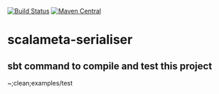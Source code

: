 [![Build Status](https://secure.travis-ci.org/mpollmeier/scalameta-serialiser.png?branch=master)](http://travis-ci.org/mpollmeier/scalameta-serialiser)
[![Maven Central](https://maven-badges.herokuapp.com/maven-central/com.michaelpollmeier/scalameta_serialiser_2.11/badge.svg)](https://maven-badges.herokuapp.com/maven-central/com.michaelpollmeier/scalameta_serialiser_2.11)

# scalameta-serialiser


  <!-- * usage -->
  <!--   * need macro paradise, see in branch of gremlin examples -->
  <!-- * check: maven badge is working? -->
  <!-- * limitations -->
  <!--   * will fail if there is an existing companion object -->
  <!--   * no ide support (at least not ensime) -->
  <!--   * only exists for 2.11 so far -->
  <!--     * change scalav back to 2.12 when done (and scala.meta is available) -->

## sbt command to compile and test this project
~;clean;examples/test
